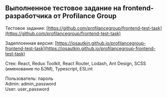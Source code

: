 ## Выполненное тестовое задание на frontend-разработчика от Profilance Group

Тестовое задание: [https://github.com/profilancegroup/frontend-test-task](https://github.com/profilancegroup/frontend-test-task)

Задеплоенная версия: [https://iosautkin.github.io/profilancegroup-frontend-test-task](https://iosautkin.github.io/profilancegroup-frontend-test-task)

Стек: React, Redux Toolkit, React Router, Lodash, Ant Design, SCSS (именование по БЭМ), Typescript, ESLint

Пользователь: пароль  
Admin: admin_password  
User: user_password
